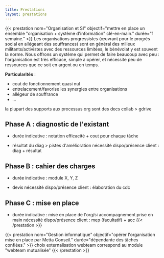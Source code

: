 ```yaml
---
title: Prestations
layout: prestations
---
```


{{< prestation nom="Organisation et SI" objectif="mettre en place un ensemble \"organisation + système d'information\" clé-en-main." durée="1 semaine." >}}
Les organisations progressistes (œuvrant pour le progrès social en allégeant des souffrances) sont en général des milieux militants/activistes avec des ressources limitées, le bénévolat y est souvent la norme. Nous offrons un système qui permet de faire beaucoup avec peu : l'organisation est très efficace, simple à opérer, et nécessite peu de ressources que ce soit en argent ou en temps.

**Particularités** :
- cout de fonctionnement quasi nul
- entrelacement/favorise les synergies entre organisations
- allégeur de souffrance
- ...

la plupart des supports aux processus org sont des docs collab > gdrive

## Phase A : diagnostic de l'existant
- durée indicative :
notation efficacité + cout pour chaque tâche
+ résultat du diag > pistes d'amélioration
nécessité dispo/présence client : diag + résultat

## Phase B : cahier des charges
- durée indicative :
module X, Y, Z
+ devis
nécessité dispo/présence client : élaboration du cdc

## Phase C : mise en place
- durée indicative :
mise en place de l'org/si
accompagnement prise en main
nécessité dispo/présence client : mep (facultatif) + acc
{{< /prestation >}}

{{< prestation nom="Gestion informatique" objectif="opérer l'organisation mise en place par Metta Conseil." durée="dépendante des tâches confiées." >}}
choix externalisation webteam
correspond au module "webteam mutualisée"
{{< /prestation >}}
